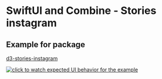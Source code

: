 # SwiftUI and Combine - Stories instagram
 
 ## Example for package  
[d3-stories-instagram](https://github.com/The-Igor/d3-stories-instagram)
 
[![click to watch expected UI behavior for the example](https://github.com/The-Igor/d3-stories-instagram/blob/main/img/img_01.gif)](https://youtu.be/PQRkU7yWUrk)
